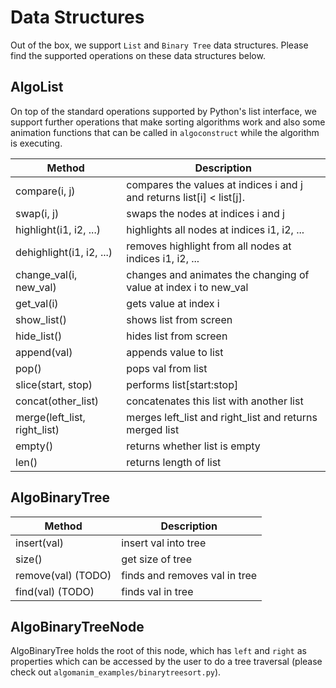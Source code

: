 # Data Structures
Out of the box, we support `List` and `Binary Tree` data structures. Please find the supported operations on these data structures below.

## AlgoList
On top of the standard operations supported by Python's list interface, we support further operations that make sorting algorithms work and also some animation functions that can be called in `algoconstruct` while the algorithm is executing.  

| Method | Description |
|---------|--------------------------|
| compare(i, j) | compares the values at indices i and j and returns list[i] < list[j]. |
| swap(i, j) | swaps the nodes at indices i and j |
| highlight(i1, i2, ...) | highlights all nodes at indices i1, i2, ... |
| dehighlight(i1, i2, ...) | removes highlight from all nodes at indices i1, i2, ... |
| change_val(i, new_val) | changes and animates the changing of value at index i to new_val |
| get_val(i) | gets value at index i |
| show_list() | shows list from screen |
| hide_list() | hides list from screen |
| append(val) | appends value to list |
| pop() | pops val from list |
| slice(start, stop) | performs list[start:stop] |
| concat(other_list) | concatenates this list with another list |
| merge(left_list, right_list) | merges left_list and right_list and returns merged list |
| empty() | returns whether list is empty |
| len() | returns length of list |
  
## AlgoBinaryTree
| Method | Description |
|---------|--------------------------|
| insert(val) | insert val into tree |
| size() | get size of tree |
| remove(val) (TODO) | finds and removes val in tree |
| find(val) (TODO) | finds val in tree |

## AlgoBinaryTreeNode
AlgoBinaryTree holds the root of this node, which has `left` and `right` as properties which can be accessed by the user to do a tree traversal (please check out `algomanim_examples/binarytreesort.py`).